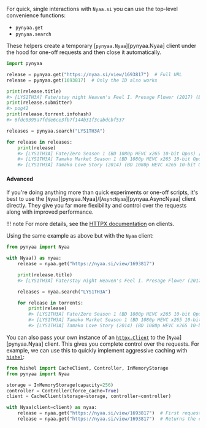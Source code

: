 For quick, single interactions with `Nyaa.si` you can use the top-level convenience functions:

- `pynyaa.get`
- `pynyaa.search`

These helpers create a temporary [`pynyaa.Nyaa`][pynyaa.Nyaa] client under the hood for one-off requests and then close it automatically.

```py
import pynyaa

release = pynyaa.get("https://nyaa.si/view/1693817")  # Full URL
release = pynyaa.get(1693817)  # Only the ID also works

print(release.title)
#> [LYS1TH3A] Fate/stay night Heaven's Feel I. Presage Flower (2017) (BD 1080p HEVC x265 10-bit Opus) [Dual-Audio]
print(release.submitter)
#> pog42
print(release.torrent.infohash)
#> 6fdc0395a7fdde6ce3fb7f144b31f3cabdcbf537

releases = pynyaa.search("LYS1TH3A")

for release in releases:
    print(release)
    #> [LYS1TH3A] Fate/Zero Season 1 (BD 1080p HEVC x265 10-bit Opus) [Dual-Audio]
    #> [LYS1TH3A] Tamako Market Season 1 (BD 1080p HEVC x265 10-bit Opus) [Dual-Audio]
    #> [LYS1TH3A] Tamako Love Story (2014) (BD 1080p HEVC x265 10-bit Opus) [Dual-Audio]
```

#### Advanced

If you're doing anything more than quick experiments or one-off scripts, it's best to use the [`Nyaa`][pynyaa.Nyaa]/[`AsyncNyaa`][pynyaa.AsyncNyaa] client directly. They give you far more flexibility and control over the requests along with improved performance.

!!! note
    For more details, see the [HTTPX documentation](https://www.python-httpx.org/advanced/clients/#why-use-a-client) on clients.


Using the same example as above but with the `Nyaa` client:
```py
from pynyaa import Nyaa

with Nyaa() as nyaa:
    release = nyaa.get("https://nyaa.si/view/1693817")

    print(release.title)
    #> [LYS1TH3A] Fate/stay night Heaven's Feel I. Presage Flower (2017) (BD 1080p HEVC x265 10-bit Opus) [Dual-Audio]

    releases = nyaa.search("LYS1TH3A")

    for release in torrents:
        print(release)
        #> [LYS1TH3A] Fate/Zero Season 1 (BD 1080p HEVC x265 10-bit Opus) [Dual-Audio]
        #> [LYS1TH3A] Tamako Market Season 1 (BD 1080p HEVC x265 10-bit Opus) [Dual-Audio]
        #> [LYS1TH3A] Tamako Love Story (2014) (BD 1080p HEVC x265 10-bit Opus) [Dual-Audio]
```

You can also pass your own instance of an [`httpx.Client`](https://www.python-httpx.org/api/#client) to the [`Nyaa`][pynyaa.Nyaa] client. This gives you complete control over the requests. For example, we can use this to quickly implement aggressive caching with [`hishel`](https://github.com/karpetrosyan/hishel):

```py
from hishel import CacheClient, Controller, InMemoryStorage
from pynyaa import Nyaa

storage = InMemoryStorage(capacity=256)
controller = Controller(force_cache=True)
client = CacheClient(storage=storage, controller=controller)

with Nyaa(client=client) as nyaa:
    release = nyaa.get("https://nyaa.si/view/1693817")  # First request
    release = nyaa.get("https://nyaa.si/view/1693817")  # Returns the cached result
```

